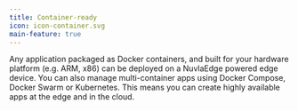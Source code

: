 ```yaml
---
title: Container-ready
icon: icon-container.svg
main-feature: true
---
```


Any application packaged as Docker containers, and built for your hardware platform (e.g. ARM, x86) can be deployed on a NuvlaEdge powered edge device. You can also manage multi-container apps using Docker Compose, Docker Swarm or Kubernetes. This means you can create highly available apps at the edge and in the cloud.
